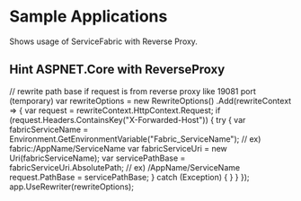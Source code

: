 # Sample Applications

Shows usage of ServiceFabric with Reverse Proxy.

## Hint ASPNET.Core with ReverseProxy

// rewrite path base if request is from reverse proxy like 19081 port (temporary)
            var rewriteOptions = new RewriteOptions()
               .Add(rewriteContext =>
               {
                   var request = rewriteContext.HttpContext.Request;
                   if (request.Headers.ContainsKey("X-Forwarded-Host"))
                   {
                       try
                       {
                           var fabricServiceName = Environment.GetEnvironmentVariable("Fabric_ServiceName"); // ex) fabric:/AppName/ServiceName
                           var fabricServiceUri = new Uri(fabricServiceName);
                           var servicePathBase = fabricServiceUri.AbsolutePath; // ex) /AppName/ServiceName
                           request.PathBase = servicePathBase;
                       }
                       catch (Exception)
                       {
                       }
                   }
               });
            app.UseRewriter(rewriteOptions);
